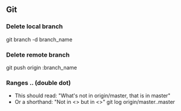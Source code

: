 ## Git
### Delete local branch
git branch -d branch_name
### Delete remote branch
git push origin :branch_name
### Ranges .. (double dot)
 - This should read: "What's not in origin/master, that is in master"
 - Or a shorthand: "Not in <> but in <>"
git log origin/master..master
